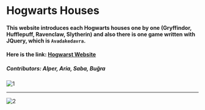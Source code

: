# Hogwarts Houses
#### This website introduces each Hogwarts houses one by one (Gryffindor, Hufflepuff, Ravenclaw, Slytherin) and also there is one game written with JQuery, which is `Avadakedavra`.
#### Here is the link: [Hogwarst Website](http://ctis.site)
##### Contributors: Alper, Aria, Saba, Buğra

![1](https://github.com/kOOnzTe/HogwartsHouses/assets/53222156/4e033edd-2c91-4d53-9d42-8c8581832bc5)

---

![2](https://github.com/kOOnzTe/HogwartsHouses/assets/53222156/55ec22bc-6db4-41b0-885a-a2ba308df162)
